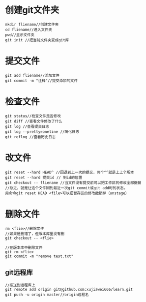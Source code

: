 # 创建git文件夹 #

	mkdir fliename//创建文件夹
	cd fliename//进入文件夹
	pwd//显示文件夹
	git init //把当前文件夹变成git库
# 提交文件 #

	git add fliename//添加文件
	git commit -m "注释"//提交添加的文件
# 检查文件 #

	git status//检查文件是否修改
	git diff //查看文件修改了什么
	git log //查看提交日志
	git log --pretty=oneline //简化日志
	git reflog //查看历史日志
# 改文件 #

	git reset --hard HEAD^ //回退到上一次的提交，两个^^就是上上个版本
	git reset --hard 提交id // 到id的位置
	git checkout -- fliename //当文件没有提交前可以把工作区的修改全部撤销
	//总之，就是让这个文件回到最近一次git commit或git add时的状态。
	用命令git reset HEAD <file>可以把暂存区的修改撤销掉（unstage）
# 删除文件 #

	rm <flie>//删除文件
	//如果是删错了，但版本库里没有删
	git checkout -- <flie>

	//在版本库中删除文件
	git rm <flie>
	git commit -m "remove test.txt"
## git远程库 ##

	//推送到远程库上
	git remote add origin git@github.com:xujiawei666/learn.git
	git push -u origin master//origin远程名


